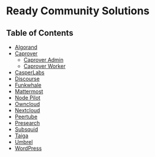 <h1> Ready Community Solutions </h1>

<h2> Table of Contents </h2>

- [Algorand](./algorand.html)
- [Caprover](./caprover.html)
  - [Caprover Admin](././caprover_admin.html)
  - [Caprover Worker](././caprover_worker.html)
- [CasperLabs](./casper.html)
- [Discourse](./discourse.html)
- [Funkwhale](./funkwhale.html)
- [Mattermost](./mattermost.html)
- [Node Pilot](./nodepilot.html)
- [Owncloud](./owncloud.html)
- [Nextcloud](./nextcloud.html)
- [Peertube](./peertube.html)
- [Presearch](./presearch.html)
- [Subsquid](./subsquid.html)
- [Taiga](./taiga.html)
- [Umbrel](./umbrel.html)
- [WordPress](./wordpress.html)